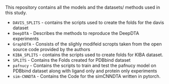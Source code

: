 This repository contains all the models and the datasets/ methods used in this study.
* `DAVIS_SPLITS` - contains the scripts used to create the folds for the davis dataset
* `DeepDTA` - Describes the methods to reproduce the DeepDTA experiments
* `GraphDTA` - Consists of the slighly modifeid scropts taken from the open source code provided by the authors
* `KIBA_SPLITS` - contains the scripts used to create folds for KIBA dataset.
* `SPLITS` - Contains the Folds created for  PDBbind dataset
* `pafnucy` - Contains the scripts to train and test the pafnucy model on PDBbind dataset along with ligand only and protein only experiments
* `sim-CNNDTA` - Contains the Code for the simCNNDTA written in pytorch.
